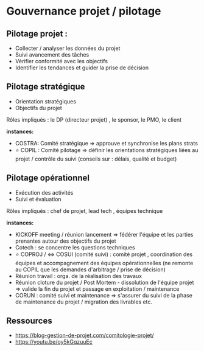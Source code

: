 # Gouvernance projet / pilotage

## Pilotage projet : 

- Collecter / analyser les données du projet 
- Suivi avancement des tâches
- Vérifier conformité avec les objectifs
- Identifier les tendances et guider la prise de décision
  
## Pilotage stratégique

* Orientation stratégiques
* Objectifs du projet

Rôles impliqués : le DP (directeur projet) , le sponsor, le PMO, le client

**instances:**
- COSTRA: Comité stratégique => approuve et synchronise les plans strats 
- ⭐ COPIL : Comité pilotage => définir les orientations stratégiques liées au projet / contrôle du suivi (conseils sur  : délais, qualité et budget)

## Pilotage opérationnel

* Exécution des activités
* Suivi et évaluation

Rôles impliqués :  chef de projet, lead tech , équipes technique 

**instances:**
- KICKOFF meeting / réunion lancement => fédérer l'équipe et les parties prenantes autour des objectifs du projet
- Cotech : se concentre les questions techniques
- ⭐ COPROJ / <=> COSUI (comité suivi)  : comité projet , coordination des équipes et accompagnement des équipes opérationnelles (ne remonte au COPIL que les demandes d'arbitrage / prise de décision)
- Réunion travail : orga. de la réalisation des travaux
- Réunion cloture du projet / Post Mortem - dissolution de l'équipe projet => valide la fin du projet et passage en exploitation / maintenance
- CORUN : comité suivi et maintenance => s'assurer du suivi de la phase de maintenance du projet / migration des livrables etc.

## Ressources
- https://blog-gestion-de-projet.com/comitologie-projet/
- https://youtu.be/oy5kGqzuuEc

